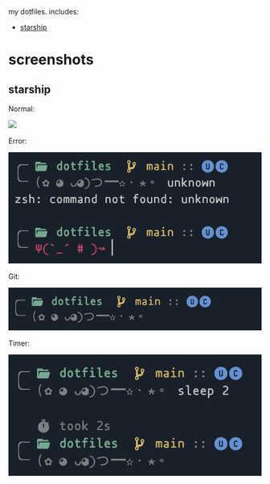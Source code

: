 my dotfiles. includes:

- [starship](https://starship.rs)

# screenshots

## starship

Normal:

![](./screenshots/starhip/normal.png)

Error:

![](./screenshots/starship/error.png)

Git:

![](./screenshots/starship/git.png)

Timer:

![](./screenshots/starship/timer.png)

